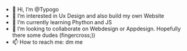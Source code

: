 - 👋 Hi, I’m @Typogo
- 👀 I’m interested in Ux Design and also build my own Website
- 🌱 I’m currently learning Phython and JS
- 💞️ I’m looking to collaborate on Webdesign or Appdesign. Hopefully there some dudes (fingercross;))
- 📫 How to reach me: dm me

<!---
Typogo/Typogo is a ✨ special ✨ repository because its `README.md` (this file) appears on your GitHub profile.
You can click the Preview link to take a look at your changes.
--->
